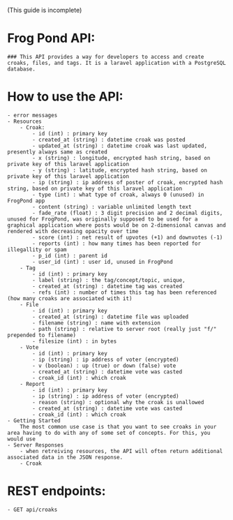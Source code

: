 (This guide is incomplete)

# Frog Pond API:

    ### This API provides a way for developers to access and create croaks, files, and tags. It is a laravel application with a PostgreSQL database.  

# How to use the API:

    - error messages
    - Resources
        - Croak:
            - id (int) : primary key
            - created_at (string) : datetime croak was posted
            - updated_at (string) : datetime croak was last updated, presently always same as created
            - x (string) : longitude, encrypted hash string, based on private key of this laravel application
            - y (string) : latitude, encrypted hash string, based on private key of this laravel application
            - ip (string) : ip address of poster of croak, encrypted hash string, based on private key of this laravel application
            - type (int) : what type of croak, always 0 (unused) in FrogPond app
            - content (string) : variable unlimited length text
            - fade_rate (float) : 3 digit precision and 2 decimal digits, unused for FrogPond, was originally supposed to be used for a graphical application where posts would be on 2-dimensional canvas and rendered with decreasing opacity over time
            - score (int) : net result of upvotes (+1) and downvotes (-1)
            - reports (int) : how many times has been reported for illegallity or spam
            - p_id (int) : parent id
            - user_id (int) : user id, unused in FrogPond
        - Tag
            - id (int) : primary key
            - label (string) : the tag/concept/topic, unique, 
            - created_at (string) : datetime tag was created
            - refs (int) : number of times this tag has been referenced (how many croaks are associated with it)
        - File
            - id (int) : primary key
            - created_at (string) : datetime file was uploaded
            - filename (string) : name with extension
            - path (string) : relative to server root (really just "f/" prepended to filename)
            - filesize (int) : in bytes
        - Vote
            - id (int) : primary key
            - ip (string) : ip address of voter (encrypted)
            - v (boolean) : up (true) or down (false) vote
            - created_at (string) : datetime vote was casted
            - croak_id (int) : which croak 
        - Report
            - id (int) : primary key
            - ip (string) : ip address of voter (encrypted)
            - reason (string) : optional why the croak is unallowed
            - created_at (string) : datetime vote was casted
            - croak_id (int) : which croak
    - Getting Started
        The most common use case is that you want to see croaks in your area having to do with any of some set of concepts. For this, you would use 
    - Server Responses
        - when retreiving resources, the API will often return additional associated data in the JSON response. 
        - Croak
    

# REST endpoints:
    - GET api/croaks 
